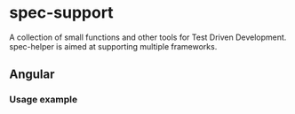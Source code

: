 # spec-support
A collection of small functions and other tools for Test Driven Development. spec-helper is aimed at supporting multiple frameworks.

## Angular

### Usage example


